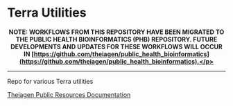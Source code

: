 # Terra Utilities

**<p align="center">NOTE: WORKFLOWS FROM THIS REPOSITORY HAVE BEEN MIGRATED TO THE PUBLIC HEALTH BIOINFORMATICS (PHB) REPOSITORY. FUTURE DEVELOPMENTS AND UPDATES FOR THESE WORKFLOWS WILL OCCUR IN [https://github.com/theiagen/public_health_bioinformatics](https://github.com/theiagen/public_health_bioinformatics).</p>**

----


Repo for various Terra utilities

[Theiagen Public Resources Documentation](https://theiagen.notion.site/Theiagen-Public-Health-Resources-a4bd134b0c5c4fe39870e21029a30566)
